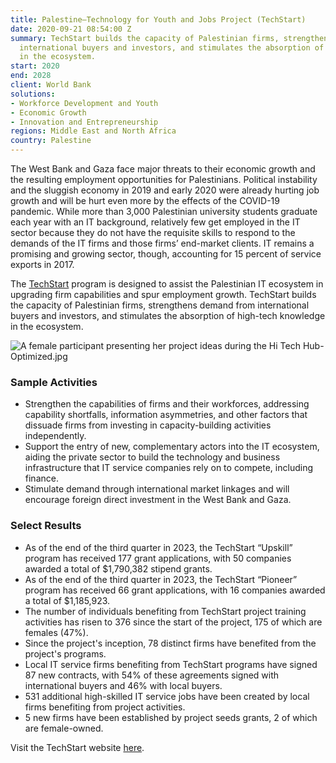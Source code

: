 ```yaml
---
title: Palestine—Technology for Youth and Jobs Project (TechStart)
date: 2020-09-21 08:54:00 Z
summary: TechStart builds the capacity of Palestinian firms, strengthens demand from
  international buyers and investors, and stimulates the absorption of high-tech knowledge
  in the ecosystem.
start: 2020
end: 2028
client: World Bank
solutions:
- Workforce Development and Youth
- Economic Growth
- Innovation and Entrepreneurship
regions: Middle East and North Africa
country: Palestine
---
```


The West Bank and Gaza face major threats to their economic growth and the resulting employment opportunities for Palestinians. Political instability and the sluggish economy in 2019 and early 2020 were already hurting job growth and will be hurt even more by the effects of the COVID-19 pandemic. While more than 3,000 Palestinian university students graduate each year with an IT background, relatively few get employed in the IT sector because they do not have the requisite skills to respond to the demands of the IT firms and those firms’ end-market clients. IT remains a promising and growing sector, though, accounting for 15 percent of service exports in 2017.

The [TechStart](https://www.techstart.ps/en) program is designed to assist the Palestinian IT ecosystem in upgrading firm capabilities and spur employment growth. TechStart builds the capacity of Palestinian firms, strengthens demand from international buyers and investors, and stimulates the absorption of high-tech knowledge in the ecosystem.

![A female participant presenting her project ideas during the Hi Tech Hub-Optimized.jpg](/uploads/A%20female%20participant%20presenting%20her%20project%20ideas%20during%20the%20Hi%20Tech%20Hub-Optimized.jpg)
  
### Sample Activities

* Strengthen the capabilities of firms and their workforces, addressing capability shortfalls, information asymmetries, and other factors that dissuade firms from investing in capacity-building activities independently. 
* Support the entry of new, complementary actors into the IT ecosystem, aiding the private sector to build the technology and business infrastructure that IT service companies rely on to compete, including finance. 
* Stimulate demand through international market linkages and will encourage foreign direct investment in the West Bank and Gaza. 

### Select Results

* As of the end of the third quarter in 2023, the TechStart “Upskill” program has received 177 grant applications, with 50 companies awarded a total of $1,790,382 stipend grants.
* As of the end of the third quarter in 2023, the TechStart “Pioneer” program has received 66 grant applications, with 16 companies awarded a total of $1,185,923.
* The number of individuals benefiting from TechStart project training activities has risen to 376 since the start of the project, 175 of which are females (47%).
* Since the project's inception, 78 distinct firms have benefited from the project's programs.
* Local IT service firms benefiting from TechStart programs have signed 87 new contracts, with 54% of these agreements signed with international buyers and 46% with local buyers.
* 531 additional high-skilled IT service jobs have been created by local firms benefiting from project activities.
* 5 new firms have been established by project seeds grants, 2 of which are female-owned.

Visit the TechStart website [here](https://www.techstart.ps/en).
